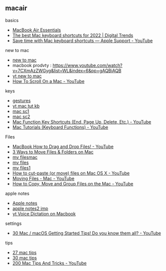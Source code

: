 ## macair
basics
* [MacBook Air Essentials](https://help.apple.com/macbookair/early-2016/)
* [The best Mac keyboard shortcuts for 2022 | Digital Trends](https://www.digitaltrends.com/computing/mac-keyboard-shortcuts/)
* [Save time with Mac keyboard shortcuts — Apple Support - YouTube](https://www.youtube.com/watch?v=r2xVvFVp3a4&list=PLmMyXRtEtJEaqQeA_068ga5GVikqkGAR9&index=30)

new to mac
* [new to mac](https://www.youtube.com/watch?v=3jeeFc2Vo1U&list=WL&index=2)
* macbook prodvty : https://www.youtube.com/watch?v=7CXmAzZWGyg&list=WL&index=6&pp=gAQBiAQB
* [yt new to mac](https://www.youtube.com/watch?v=3jeeFc2Vo1U)
* [How To Scroll On a Mac - YouTube](https://www.youtube.com/watch?v=jQSaMw3S9uA&list=PLmMyXRtEtJEbe9jHvxCL08o6pHnKWJRQ3&index=6)


keys
* [gestures](https://support.apple.com/en-in/HT204895)
* [yt mac tut kb](https://www.youtube.com/watch?v=OWicuVXhgvI&list=PLmMyXRtEtJEaMk5au5y8p8avI5kJuQPHS&index=8&pp=gAQBiAQB)
* [mac sc1](https://support.apple.com/en-in/HT201236)
* [mac sc2](https://www.digitaltrends.com/computing/mac-keyboard-shortcuts/)
* [Mac Function Key Shortcuts (End, Page Up, Delete, Etc.) - YouTube](https://www.youtube.com/watch?v=tlvNxvluaQI&list=PLmMyXRtEtJEbe9jHvxCL08o6pHnKWJRQ3&index=7)
* [Mac Tutorials (Keyboard Functions) - YouTube](https://www.youtube.com/watch?v=OWicuVXhgvI&list=PLmMyXRtEtJEaqQeA_068ga5GVikqkGAR9&index=31)

Files
* [MacBook How to Drag and Drop Files! - YouTube](https://www.youtube.com/watch?v=qyCaHzXGBwc&list=WL&index=3)
* [3 Ways to Move Files & Folders on Mac](https://osxdaily.com/2021/08/09/how-move-files-folders-mac/)
* [mv filesmac](https://osxdaily.com/2021/08/09/how-move-files-folders-mac/)
* [mv files](https://www.youtube.com/watch?v=Y79pInal6pM&list=PLmMyXRtEtJEaMk5au5y8p8avI5kJuQPHS&index=9&pp=gAQBiAQB)
* [mv files1](https://www.youtube.com/watch?v=N4bKr_AFSCs&list=PLmMyXRtEtJEaMk5au5y8p8avI5kJuQPHS&index=5&pp=gAQBiAQB)
* [How to cut-paste (or move) files on Mac OS X - YouTube](https://www.youtube.com/watch?v=Y79pInal6pM)
* [Moving Files - Mac - YouTube](https://www.youtube.com/watch?v=N4bKr_AFSCs&list=WL&index=5)
* [How to Copy, Move and Group Files on the Mac - YouTube](https://www.youtube.com/watch?v=Ao9e0cDzMrE&list=WL&index=4)

apple notes
* [Apple notes](https://www.youtube.com/watch?v=zdoKysc1ttk)
* [apple notes2 imp](https://youtu.be/9NNCsdpZKn8?si=vk-10DyNvO34D3Ki)
* [yt Voice Dictation on Macbook](https://www.youtube.com/shorts/VfWygO5nH84)

settings
* [30 Mac / macOS Getting Started Tips! Do you know them all? - YouTube](https://www.youtube.com/watch?v=1qknuwb0LGM&list=WL&index=12)

tips
* [27 mac tips](https://www.youtube.com/watch?v=yJZtcxeyRuI&list=PLmMyXRtEtJEaMk5au5y8p8avI5kJuQPHS&index=6&pp=gAQBiAQB)
* [30 mac tips](https://www.youtube.com/watch?v=1qknuwb0LGM&list=PLmMyXRtEtJEaMk5au5y8p8avI5kJuQPHS&index=7&pp=gAQBiAQB)
* [200 Mac Tips And Tricks - YouTube](https://www.youtube.com/watch?v=cnfBR8mugfE&list=WL&index=11)

